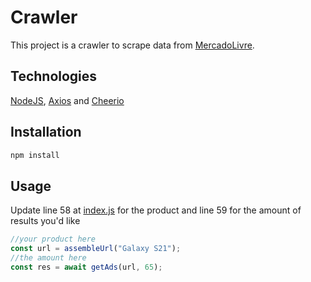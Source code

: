 # Crawler

This project is a crawler to scrape data from [MercadoLivre](https://www.mercadolivre.com.br/).

## Technologies

[NodeJS](https://nodejs.org/), [Axios](https://www.npmjs.com/package/axios) and [Cheerio](https://www.npmjs.com/package/cheerio)

## Installation
```bash
npm install
```

## Usage

Update line 58 at [index.js](https://github.com/henriquehschmitt1/crawler/blob/main/index.js) for the product and line 59 for the amount of results you'd like

```javascript
//your product here
const url = assembleUrl("Galaxy S21");
//the amount here
const res = await getAds(url, 65);
```
